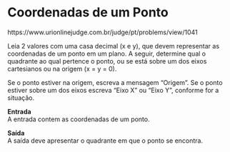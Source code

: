 <h1>Coordenadas de um Ponto</h1>
https://www.urionlinejudge.com.br/judge/pt/problems/view/1041

Leia 2 valores com uma casa decimal (x e y), que devem representar as coordenadas de um ponto em um plano. A seguir, determine qual o quadrante ao qual pertence o ponto, ou se está sobre um dos eixos cartesianos ou na origem (x = y = 0).

Se o ponto estiver na origem, escreva a mensagem “Origem”.
Se o ponto estiver sobre um dos eixos escreva “Eixo X” ou “Eixo Y”, conforme for a situação.

<b>Entrada</b><br>
A entrada contem as coordenadas de um ponto.

<b>Saída</b><br>
A saída deve apresentar o quadrante em que o ponto se encontra.